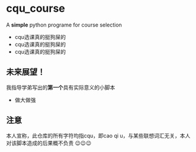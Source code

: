 # cqu_course
A **simple** python programe for course selection

* cqu选课真的挺狗屎的
* cqu选课真的挺狗屎的
* cqu选课真的挺狗屎的

## 未来展望！
我指导学弟写出的**第一个**具有实际意义的小脚本
* 做大做强

## **注意**
本人宣称，此仓库的所有字符均指cqu，即cao qi u，与某些联想词汇无关，本人对该脚本造成的后果概不负责
😉😉😉
